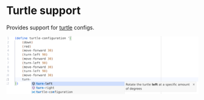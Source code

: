 # Turtle support

Provides support for [turtle][turtle] configs.

[turtle]: https://github.com/EmilyGraceSeville7cf/tinyscheme-turtle

![screenshot](assets/screenshot.jpg)
